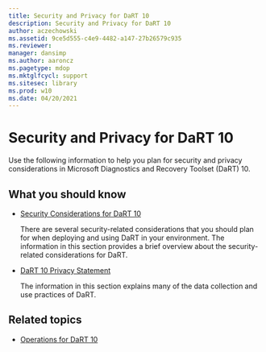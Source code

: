 ```yaml
---
title: Security and Privacy for DaRT 10
description: Security and Privacy for DaRT 10
author: aczechowski
ms.assetid: 9ce5d555-c4e9-4482-a147-27b26579c935
ms.reviewer: 
manager: dansimp
ms.author: aaroncz
ms.pagetype: mdop
ms.mktglfcycl: support
ms.sitesec: library
ms.prod: w10
ms.date: 04/20/2021
---
```


# Security and Privacy for DaRT 10

Use the following information to help you plan for security and privacy considerations in Microsoft Diagnostics and Recovery Toolset (DaRT) 10.

## What you should know

- [Security Considerations for DaRT 10](security-considerations-for-dart-10.md)

    There are several security-related considerations that you should plan for when deploying and using DaRT in your environment. The information in this section provides a brief overview about the security-related considerations for DaRT.

- [DaRT 10 Privacy Statement](dart-10-privacy-statement.md)

    The information in this section explains many of the data collection and use practices of DaRT.

## Related topics

- [Operations for DaRT 10](operations-for-dart-10.md)
